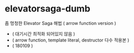 # elevatorsaga-dumb
좀 멍청한 Elevator Saga 해법 ( arrow function version ) 
+ ( 대기시간 최적화 되어있지 않음 ) 
+ ( arrow function, template literal, destructor 다수 적용본 ) 
+ ( 180109 ) 